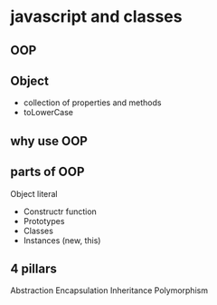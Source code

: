# javascript and classes

## OOP

## Object
- collection of properties and methods
- toLowerCase

## why use OOP

## parts of OOP
Object literal

- Constructr function
- Prototypes
- Classes
- Instances (new, this)

## 4 pillars
Abstraction
Encapsulation
Inheritance
Polymorphism
